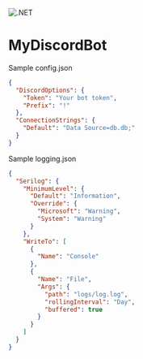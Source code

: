 ![.NET](https://github.com/AbdShullah/MyDiscordBot/workflows/.NET/badge.svg)

# MyDiscordBot
 
Sample config.json
```json
{
  "DiscordOptions": {
    "Token": "Your bot token",
    "Prefix": "!"
  },
  "ConnectionStrings": {
    "Default": "Data Source=db.db;"
  }
}
```
Sample logging.json
```json
{
  "Serilog": {
    "MinimumLevel": {
      "Default": "Information",
      "Override": {
        "Microsoft": "Warning",
        "System": "Warning"
      }
    },
    "WriteTo": [
      {
        "Name": "Console"
      },
      {
        "Name": "File",
        "Args": {
          "path": "logs/log.log",
          "rollingInterval": "Day",
          "buffered": true
        }
      }
    ]
  }
}
```
